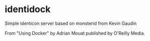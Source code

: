 identidock
==========

Simple identicon server based on monsterid from Kevin Gaudin

From "Using Docker" by Adrian Mouat published by O'Reilly Media.

